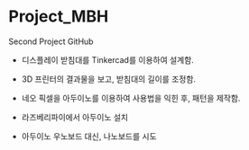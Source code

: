 # Project_MBH
Second Project GitHub

- 디스플레이 받침대를 Tinkercad를 이용하여 설계함.
- 3D 프린터의 결과물을 보고, 받침대의 길이를 조정함.

- 네오 픽셀을 아두이노를 이용하여 사용법을 익힌 후, 패턴을 제작함.
- 라즈베리파이에서 아두이노 설치
- 아두이노 우노보드 대신, 나노보드를 시도
